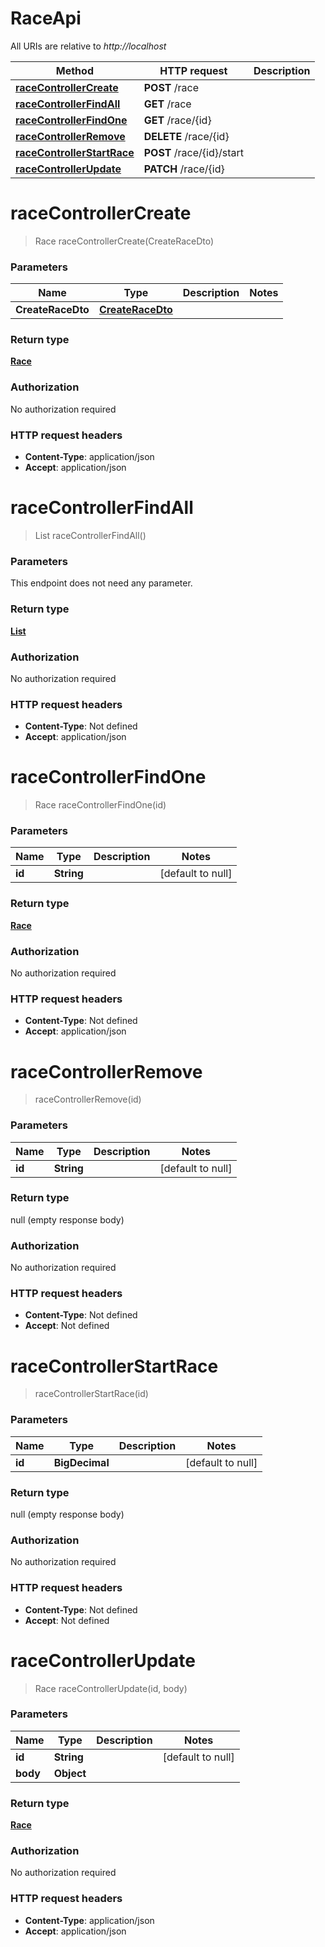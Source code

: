 # RaceApi

All URIs are relative to *http://localhost*

| Method | HTTP request | Description |
|------------- | ------------- | -------------|
| [**raceControllerCreate**](RaceApi.md#raceControllerCreate) | **POST** /race |  |
| [**raceControllerFindAll**](RaceApi.md#raceControllerFindAll) | **GET** /race |  |
| [**raceControllerFindOne**](RaceApi.md#raceControllerFindOne) | **GET** /race/{id} |  |
| [**raceControllerRemove**](RaceApi.md#raceControllerRemove) | **DELETE** /race/{id} |  |
| [**raceControllerStartRace**](RaceApi.md#raceControllerStartRace) | **POST** /race/{id}/start |  |
| [**raceControllerUpdate**](RaceApi.md#raceControllerUpdate) | **PATCH** /race/{id} |  |


<a name="raceControllerCreate"></a>
# **raceControllerCreate**
> Race raceControllerCreate(CreateRaceDto)



### Parameters

|Name | Type | Description  | Notes |
|------------- | ------------- | ------------- | -------------|
| **CreateRaceDto** | [**CreateRaceDto**](../Models/CreateRaceDto.md)|  | |

### Return type

[**Race**](../Models/Race.md)

### Authorization

No authorization required

### HTTP request headers

- **Content-Type**: application/json
- **Accept**: application/json

<a name="raceControllerFindAll"></a>
# **raceControllerFindAll**
> List raceControllerFindAll()



### Parameters
This endpoint does not need any parameter.

### Return type

[**List**](../Models/Race.md)

### Authorization

No authorization required

### HTTP request headers

- **Content-Type**: Not defined
- **Accept**: application/json

<a name="raceControllerFindOne"></a>
# **raceControllerFindOne**
> Race raceControllerFindOne(id)



### Parameters

|Name | Type | Description  | Notes |
|------------- | ------------- | ------------- | -------------|
| **id** | **String**|  | [default to null] |

### Return type

[**Race**](../Models/Race.md)

### Authorization

No authorization required

### HTTP request headers

- **Content-Type**: Not defined
- **Accept**: application/json

<a name="raceControllerRemove"></a>
# **raceControllerRemove**
> raceControllerRemove(id)



### Parameters

|Name | Type | Description  | Notes |
|------------- | ------------- | ------------- | -------------|
| **id** | **String**|  | [default to null] |

### Return type

null (empty response body)

### Authorization

No authorization required

### HTTP request headers

- **Content-Type**: Not defined
- **Accept**: Not defined

<a name="raceControllerStartRace"></a>
# **raceControllerStartRace**
> raceControllerStartRace(id)



### Parameters

|Name | Type | Description  | Notes |
|------------- | ------------- | ------------- | -------------|
| **id** | **BigDecimal**|  | [default to null] |

### Return type

null (empty response body)

### Authorization

No authorization required

### HTTP request headers

- **Content-Type**: Not defined
- **Accept**: Not defined

<a name="raceControllerUpdate"></a>
# **raceControllerUpdate**
> Race raceControllerUpdate(id, body)



### Parameters

|Name | Type | Description  | Notes |
|------------- | ------------- | ------------- | -------------|
| **id** | **String**|  | [default to null] |
| **body** | **Object**|  | |

### Return type

[**Race**](../Models/Race.md)

### Authorization

No authorization required

### HTTP request headers

- **Content-Type**: application/json
- **Accept**: application/json

